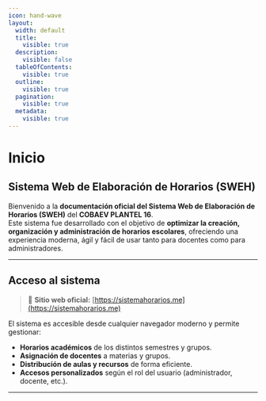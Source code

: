 ```yaml
---
icon: hand-wave
layout:
  width: default
  title:
    visible: true
  description:
    visible: false
  tableOfContents:
    visible: true
  outline:
    visible: true
  pagination:
    visible: true
  metadata:
    visible: true
---
```


# Inicio

## Sistema Web de Elaboración de Horarios (SWEH)

Bienvenido a la **documentación oficial del Sistema Web de Elaboración de Horarios (SWEH)** del **COBAEV PLANTEL 16**.\
Este sistema fue desarrollado con el objetivo de **optimizar la creación, organización y administración de horarios escolares**, ofreciendo una experiencia moderna, ágil y fácil de usar tanto para docentes como para administradores.

***

## Acceso al sistema

> 📎 **Sitio web oficial:** [https://sistemahorarios.me](https://sistemahorarios.me)

El sistema es accesible desde cualquier navegador moderno y permite gestionar:

* **Horarios académicos** de los distintos semestres y grupos.
* **Asignación de docentes** a materias y grupos.
* **Distribución de aulas y recursos** de forma eficiente.
* **Accesos personalizados** según el rol del usuario (administrador, docente, etc.).

***